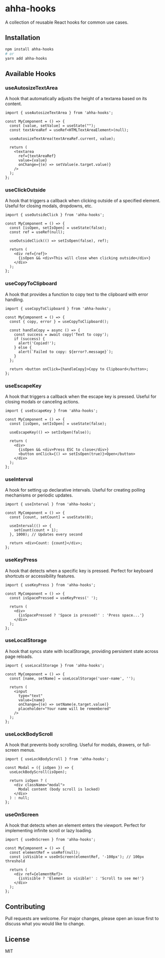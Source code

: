 # ahha-hooks

A collection of reusable React hooks for common use cases.

## Installation

```bash
npm install ahha-hooks
# or
yarn add ahha-hooks
```

## Available Hooks

### useAutosizeTextArea

A hook that automatically adjusts the height of a textarea based on its content.

```tsx
import { useAutosizeTextArea } from 'ahha-hooks';

const MyComponent = () => {
  const [value, setValue] = useState("");
  const textAreaRef = useRef<HTMLTextAreaElement>(null);
  
  useAutosizeTextArea(textAreaRef.current, value);
  
  return (
    <textarea
      ref={textAreaRef}
      value={value}
      onChange={(e) => setValue(e.target.value)}
    />
  );
};
```

### useClickOutside

A hook that triggers a callback when clicking outside of a specified element. Useful for closing modals, dropdowns, etc.

```tsx
import { useOutsideClick } from 'ahha-hooks';

const MyComponent = () => {
  const [isOpen, setIsOpen] = useState(false);
  const ref = useRef(null);
  
  useOutsideClick(() => setIsOpen(false), ref);
  
  return (
    <div ref={ref}>
      {isOpen && <div>This will close when clicking outside</div>}
    </div>
  );
};
```

### useCopyToClipboard

A hook that provides a function to copy text to the clipboard with error handling.

```tsx
import { useCopyToClipboard } from 'ahha-hooks';

const MyComponent = () => {
  const { copy, error } = useCopyToClipboard();
  
  const handleCopy = async () => {
    const success = await copy('Text to copy');
    if (success) {
      alert('Copied!');
    } else {
      alert(`Failed to copy: ${error?.message}`);
    }
  };
  
  return <button onClick={handleCopy}>Copy to Clipboard</button>;
};
```

### useEscapeKey

A hook that triggers a callback when the escape key is pressed. Useful for closing modals or canceling actions.

```tsx
import { useEscapeKey } from 'ahha-hooks';

const MyComponent = () => {
  const [isOpen, setIsOpen] = useState(false);
  
  useEscapeKey(() => setIsOpen(false));
  
  return (
    <div>
      {isOpen && <div>Press ESC to close</div>}
      <button onClick={() => setIsOpen(true)}>Open</button>
    </div>
  );
};
```

### useInterval

A hook for setting up declarative intervals. Useful for creating polling mechanisms or periodic updates.

```tsx
import { useInterval } from 'ahha-hooks';

const MyComponent = () => {
  const [count, setCount] = useState(0);
  
  useInterval(() => {
    setCount(count + 1);
  }, 1000); // Updates every second
  
  return <div>Count: {count}</div>;
};
```

### useKeyPress

A hook that detects when a specific key is pressed. Perfect for keyboard shortcuts or accessibility features.

```tsx
import { useKeyPress } from 'ahha-hooks';

const MyComponent = () => {
  const isSpacePressed = useKeyPress(' ');
  
  return (
    <div>
      {isSpacePressed ? 'Space is pressed!' : 'Press space...'}
    </div>
  );
};
```

### useLocalStorage

A hook that syncs state with localStorage, providing persistent state across page reloads.

```tsx
import { useLocalStorage } from 'ahha-hooks';

const MyComponent = () => {
  const [name, setName] = useLocalStorage('user-name', '');
  
  return (
    <input
      type="text"
      value={name}
      onChange={(e) => setName(e.target.value)}
      placeholder="Your name will be remembered"
    />
  );
};
```

### useLockBodyScroll

A hook that prevents body scrolling. Useful for modals, drawers, or full-screen menus.

```tsx
import { useLockBodyScroll } from 'ahha-hooks';

const Modal = ({ isOpen }) => {
  useLockBodyScroll(isOpen);
  
  return isOpen ? (
    <div className="modal">
      Modal content (body scroll is locked)
    </div>
  ) : null;
};
```

### useOnScreen

A hook that detects when an element enters the viewport. Perfect for implementing infinite scroll or lazy loading.

```tsx
import { useOnScreen } from 'ahha-hooks';

const MyComponent = () => {
  const elementRef = useRef(null);
  const isVisible = useOnScreen(elementRef, '-100px'); // 100px threshold
  
  return (
    <div ref={elementRef}>
      {isVisible ? 'Element is visible!' : 'Scroll to see me!'}
    </div>
  );
};
```

## Contributing

Pull requests are welcome. For major changes, please open an issue first to discuss what you would like to change.

## License

MIT
